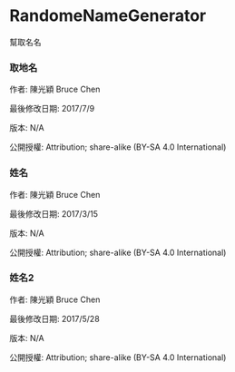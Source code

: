 # RandomeNameGenerator
幫取名名


### 取地名 
作者: 陳光穎 Bruce Chen

最後修改日期: 2017/7/9

版本: N/A

公開授權: Attribution; share-alike (BY-SA 4.0 International)

### 姓名 
作者: 陳光穎 Bruce Chen

最後修改日期: 2017/3/15

版本: N/A

公開授權: Attribution; share-alike (BY-SA 4.0 International)

### 姓名2 
作者: 陳光穎 Bruce Chen

最後修改日期: 2017/5/28

版本: N/A

公開授權: Attribution; share-alike (BY-SA 4.0 International)
